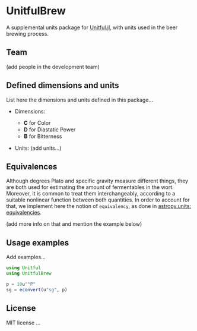 # UnitfulBrew

A supplemental units package for [Unitful.jl](https://github.com/PainterQubits/Unitful.jl.git), with units used in the beer brewing process.

## Team

(add people in the development team)

## Defined dimensions and units

List here the dimensions and units defined in this package...

- Dimensions:
  - 𝐂 for Color
  - 𝐃 for Diastatic Power
  - 𝐁 for Bitterness

- Units:
(add units...)

## Equivalences

Although degrees Plato and specific gravity measure different things, they are both used for estimating the amount of fermentables in the wort. Moreover, it is common to treat them interchangeably, according to a suitable nonlinear function between both quantities. In order to account for that, we implement here the notion of `equivalency`, as done in [astropy.units: equivalencies](https://docs.astropy.org/en/stable/units/equivalencies.html).

(add more info on that and mention the example below)

## Usage examples

Add examples...

```julia
using Unitful
using UnitfulBrew

p = 10u"°P"
sg = econvert(u"sg", p)
```

## License

MIT license ...
